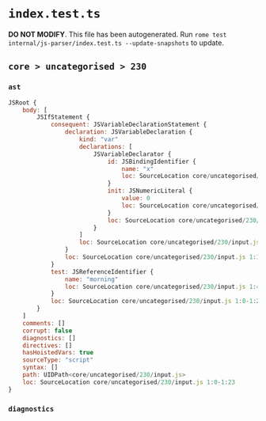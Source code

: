 # `index.test.ts`

**DO NOT MODIFY**. This file has been autogenerated. Run `rome test internal/js-parser/index.test.ts --update-snapshots` to update.

## `core > uncategorised > 230`

### `ast`

```javascript
JSRoot {
	body: [
		JSIfStatement {
			consequent: JSVariableDeclarationStatement {
				declaration: JSVariableDeclaration {
					kind: "var"
					declarations: [
						JSVariableDeclarator {
							id: JSBindingIdentifier {
								name: "x"
								loc: SourceLocation core/uncategorised/230/input.js 1:17-1:18 (x)
							}
							init: JSNumericLiteral {
								value: 0
								loc: SourceLocation core/uncategorised/230/input.js 1:21-1:22
							}
							loc: SourceLocation core/uncategorised/230/input.js 1:17-1:22
						}
					]
					loc: SourceLocation core/uncategorised/230/input.js 1:13-1:23
				}
				loc: SourceLocation core/uncategorised/230/input.js 1:13-1:23
			}
			test: JSReferenceIdentifier {
				name: "morning"
				loc: SourceLocation core/uncategorised/230/input.js 1:4-1:11 (morning)
			}
			loc: SourceLocation core/uncategorised/230/input.js 1:0-1:23
		}
	]
	comments: []
	corrupt: false
	diagnostics: []
	directives: []
	hasHoistedVars: true
	sourceType: "script"
	syntax: []
	path: UIDPath<core/uncategorised/230/input.js>
	loc: SourceLocation core/uncategorised/230/input.js 1:0-1:23
}
```

### `diagnostics`

```

```
